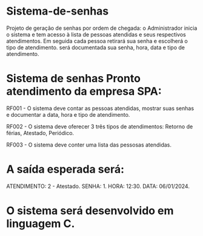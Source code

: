 # Sistema-de-senhas
Projeto de geração de senhas por ordem de chegada:
o Administrador inicia o sistema e tem acesso à lista de pessoas atendidas e seus respectivos
atendimentos.
Em seguida cada pessoa retirará sua senha e escolherá  o tipo de atendimento.
será documentada sua senha, hora, data e tipo de atendimento.

# Sistema de senhas Pronto atendimento da empresa SPA:

RF001 - O sistema deve contar as pessoas atendidas, mostrar suas senhas e documentar a data, hora e tipo de atendimento.

RF002 - O sistema deve oferecer 3 três tipos de atendimentos: Retorno de férias, Atestado, Periódico.

RF003 - O sistema deve conter uma lista das pessosas atendidas.

# A saída esperada será:
ATENDIMENTO: 2 - Atestado.
SENHA: 1.
HORA: 12:30.
DATA: 06/01/2024.

# O sistema será desenvolvido em linguagem C.
